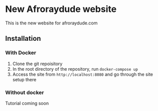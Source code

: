 # New Afroraydude website
This is the new website for afroraydude.com

## Installation

### With Docker
1. Clone the git repoisitory
2. In the root directory of the repository, run `docker-compose up`
3. Access the site from `http://localhost:8080` and go through the site setup there

### Without docker
Tutorial coming soon

